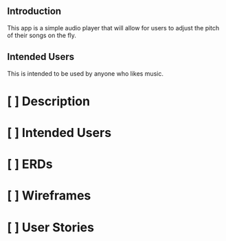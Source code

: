 ## Introduction
This app is a simple audio player that will allow for users to adjust the pitch of their songs on 
the fly. 

## Intended Users
This is intended to be used by anyone who likes music.

# [ ] Description
# [ ] Intended Users
# [ ] ERDs
# [ ] Wireframes
# [ ] User Stories
